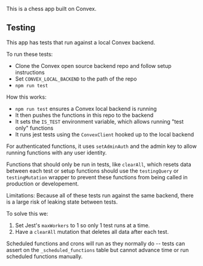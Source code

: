This is a chess app built on Convex.

## Testing

This app has tests that run against a local Convex backend.

To run these tests:
* Clone the Convex open source backend repo and follow setup instructions
* Set `CONVEX_LOCAL_BACKEND` to the path of the repo
* `npm run test`


How this works:
* `npm run test` ensures a Convex local backend is running
* It then pushes the functions in this repo to the backend
* It sets the `IS_TEST` environment variable, which allows running "test only" functions
* It runs jest tests using the `ConvexClient` hooked up to the local backend

For authenticated functions, it uses `setAdminAuth` and the admin key to allow
running functions with any user identity.

Functions that should only be run in tests, like `clearAll`, which resets data between
each test or setup functions should use the `testingQuery` or `testingMutation` wrapper
to prevent these functions from being called in production or developement.


Limitations:
Because all of these tests run against the same backend, there is a large risk
of leaking state between tests.

To solve this we:

1. Set Jest's `maxWorkers` to 1 so only 1 test runs at a time.
2. Have a `clearAll` mutation that deletes all data after each test.

Scheduled functions and crons will run as they normally do -- tests can assert
on the `_scheduled_functions` table but cannot advance time or run scheduled functions
manually.

